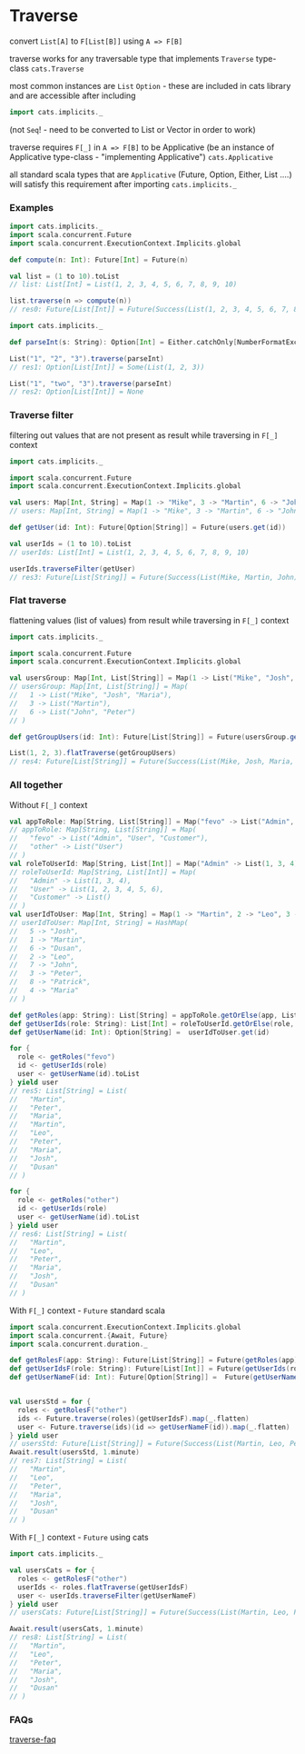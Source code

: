 # Traverse

convert `List[A]` to `F[List[B]]` using `A => F[B]`

traverse works for any traversable type that implements `Traverse` type-class `cats.Traverse`

most common instances are `List` `Option` - these are included in cats library and are accessible after including
```scala
import cats.implicits._
```

(not `Seq`! - need to be converted to List or Vector in order to work)

traverse requires `F[_]` in `A => F[B]` to be Applicative (be an instance of Applicative type-class - "implementing Applicative") `cats.Applicative`

all standard scala types that are `Applicative` (Future, Option, Either, List ....) will satisfy this requirement after importing `cats.implicits._`


### Examples
```scala
import cats.implicits._
import scala.concurrent.Future  
import scala.concurrent.ExecutionContext.Implicits.global

def compute(n: Int): Future[Int] = Future(n)

val list = (1 to 10).toList
// list: List[Int] = List(1, 2, 3, 4, 5, 6, 7, 8, 9, 10)

list.traverse(n => compute(n))
// res0: Future[List[Int]] = Future(Success(List(1, 2, 3, 4, 5, 6, 7, 8, 9, 10)))
``` 

```scala
import cats.implicits._  

def parseInt(s: String): Option[Int] = Either.catchOnly[NumberFormatException](s.toInt).toOption

List("1", "2", "3").traverse(parseInt)
// res1: Option[List[Int]] = Some(List(1, 2, 3))

List("1", "two", "3").traverse(parseInt)
// res2: Option[List[Int]] = None
```

### Traverse filter

filtering out values that are not present as result while traversing in `F[_]` context

```scala
import cats.implicits._

import scala.concurrent.Future
import scala.concurrent.ExecutionContext.Implicits.global

val users: Map[Int, String] = Map(1 -> "Mike", 3 -> "Martin", 6 -> "John")
// users: Map[Int, String] = Map(1 -> "Mike", 3 -> "Martin", 6 -> "John")

def getUser(id: Int): Future[Option[String]] = Future(users.get(id))

val userIds = (1 to 10).toList
// userIds: List[Int] = List(1, 2, 3, 4, 5, 6, 7, 8, 9, 10)

userIds.traverseFilter(getUser)
// res3: Future[List[String]] = Future(Success(List(Mike, Martin, John)))
```

### Flat traverse

flattening values (list of values) from result while traversing in `F[_]` context

```scala
import cats.implicits._

import scala.concurrent.Future
import scala.concurrent.ExecutionContext.Implicits.global

val usersGroup: Map[Int, List[String]] = Map(1 -> List("Mike", "Josh", "Maria"), 3 -> List("Martin"), 6 -> List("John", "Peter"))
// usersGroup: Map[Int, List[String]] = Map(
//   1 -> List("Mike", "Josh", "Maria"),
//   3 -> List("Martin"),
//   6 -> List("John", "Peter")
// )

def getGroupUsers(id: Int): Future[List[String]] = Future(usersGroup.getOrElse(id, List.empty))

List(1, 2, 3).flatTraverse(getGroupUsers)
// res4: Future[List[String]] = Future(Success(List(Mike, Josh, Maria, Martin)))
```

### All together

Without `F[_]` context
```scala
val appToRole: Map[String, List[String]] = Map("fevo" -> List("Admin", "User", "Customer"), "other" -> List("User"))
// appToRole: Map[String, List[String]] = Map(
//   "fevo" -> List("Admin", "User", "Customer"),
//   "other" -> List("User")
// )
val roleToUserId: Map[String, List[Int]] = Map("Admin" -> List(1, 3, 4), "User" -> List(1, 2, 3, 4, 5, 6), "Customer" -> List.empty)
// roleToUserId: Map[String, List[Int]] = Map(
//   "Admin" -> List(1, 3, 4),
//   "User" -> List(1, 2, 3, 4, 5, 6),
//   "Customer" -> List()
// )
val userIdToUser: Map[Int, String] = Map(1 -> "Martin", 2 -> "Leo", 3 -> "Peter", 4 -> "Maria", 5 -> "Josh", 6 -> "Dusan", 7 -> "John", 8 -> "Patrick")
// userIdToUser: Map[Int, String] = HashMap(
//   5 -> "Josh",
//   1 -> "Martin",
//   6 -> "Dusan",
//   2 -> "Leo",
//   7 -> "John",
//   3 -> "Peter",
//   8 -> "Patrick",
//   4 -> "Maria"
// )

def getRoles(app: String): List[String] = appToRole.getOrElse(app, List.empty)
def getUserIds(role: String): List[Int] = roleToUserId.getOrElse(role, List.empty)
def getUserName(id: Int): Option[String] =  userIdToUser.get(id)

for {
  role <- getRoles("fevo")
  id <- getUserIds(role)
  user <- getUserName(id).toList
} yield user
// res5: List[String] = List(
//   "Martin",
//   "Peter",
//   "Maria",
//   "Martin",
//   "Leo",
//   "Peter",
//   "Maria",
//   "Josh",
//   "Dusan"
// )

for {
  role <- getRoles("other")
  id <- getUserIds(role)
  user <- getUserName(id).toList
} yield user
// res6: List[String] = List(
//   "Martin",
//   "Leo",
//   "Peter",
//   "Maria",
//   "Josh",
//   "Dusan"
// )
```

With `F[_]` context - `Future` standard scala
```scala
import scala.concurrent.ExecutionContext.Implicits.global
import scala.concurrent.{Await, Future}
import scala.concurrent.duration._

def getRolesF(app: String): Future[List[String]] = Future(getRoles(app))
def getUserIdsF(role: String): Future[List[Int]] = Future(getUserIds(role))
def getUserNameF(id: Int): Future[Option[String]] =  Future(getUserName(id))


val usersStd = for {
  roles <- getRolesF("other")
  ids <- Future.traverse(roles)(getUserIdsF).map(_.flatten)
  user <- Future.traverse(ids)(id => getUserNameF(id)).map(_.flatten)
} yield user
// usersStd: Future[List[String]] = Future(Success(List(Martin, Leo, Peter, Maria, Josh, Dusan)))
Await.result(usersStd, 1.minute)
// res7: List[String] = List(
//   "Martin",
//   "Leo",
//   "Peter",
//   "Maria",
//   "Josh",
//   "Dusan"
// )
```

With `F[_]` context - `Future` using cats
```scala
import cats.implicits._

val usersCats = for {
  roles <- getRolesF("other") 
  userIds <- roles.flatTraverse(getUserIdsF)
  user <- userIds.traverseFilter(getUserNameF)
} yield user
// usersCats: Future[List[String]] = Future(Success(List(Martin, Leo, Peter, Maria, Josh, Dusan)))

Await.result(usersCats, 1.minute)
// res8: List[String] = List(
//   "Martin",
//   "Leo",
//   "Peter",
//   "Maria",
//   "Josh",
//   "Dusan"
// )
```

### FAQs

[traverse-faq](./traverse-faq.md)